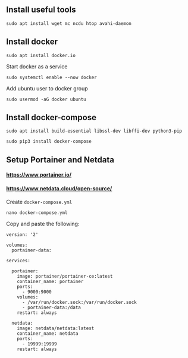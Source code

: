 ## Install useful tools
```
sudo apt install wget mc ncdu htop avahi-daemon
```

## Install docker
```
sudo apt install docker.io
```
Start docker as a service
```
sudo systemctl enable --now docker
```
Add ubuntu user to docker group
```
sudo usermod -aG docker ubuntu
```

## Install docker-compose
```
sudo apt install build-essential libssl-dev libffi-dev python3-pip

sudo pip3 install docker-compose
```

## Setup Portainer and Netdata
#### https://www.portainer.io/
#### https://www.netdata.cloud/open-source/

Create ```docker-compose.yml```

```
nano docker-compose.yml
```
Copy and paste the following:
```
version: '2'

volumes:
  portainer-data:

services:

  portainer:
    image: portainer/portainer-ce:latest
    container_name: portainer
    ports:
      - 9000:9000
    volumes:
      - /var/run/docker.sock:/var/run/docker.sock
      - portainer-data:/data
    restart: always

  netdata:
    image: netdata/netdata:latest
    container_name: netdata
    ports:
      - 19999:19999
    restart: always
```
